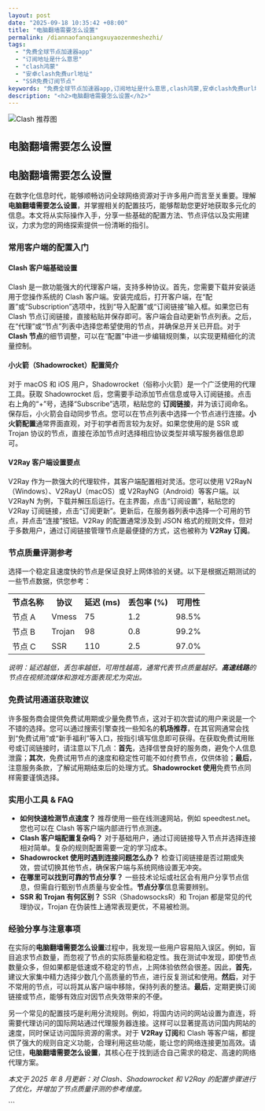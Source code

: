 ```yaml
---
layout: post
date: "2025-09-18 10:35:42 +08:00"
title: "电脑翻墙需要怎么设置"
permalink: /diannaofanqiangxuyaozenmeshezhi/
tags:
  - "免费全球节点加速器app"
  - "订阅地址是什么意思"
  - "clash鸿蒙"
  - "安卓clash免费url地址"
  - "SSR免费订阅节点"
keywords: "免费全球节点加速器app,订阅地址是什么意思,clash鸿蒙,安卓clash免费url地址,SSR免费订阅节点"
description: "<h2>电脑翻墙需要怎么设置</h2>"
---
```


![Clash 推荐图](https://clashjd.github.io/assets/img/付费机场订阅.png)

## 电脑翻墙需要怎么设置

<h2>电脑翻墙需要怎么设置</h2>

<p>在数字化信息时代，能够顺畅访问全球网络资源对于许多用户而言至关重要。理解<strong>电脑翻墙需要怎么设置</strong>，并掌握相关的配置技巧，能够帮助您更好地获取多元化的信息。本文将从实际操作入手，分享一些基础的配置方法、节点评估以及实用建议，力求为您的网络探索提供一份清晰的指引。</p>

<h3>常用客户端的配置入门</h3>
<h4>Clash 客户端基础设置</h4>
<p>Clash 是一款功能强大的代理客户端，支持多种协议。首先，您需要下载并安装适用于您操作系统的 Clash 客户端。安装完成后，打开客户端，在“配置”或“Subscription”选项中，找到“导入配置”或“订阅链接”输入框。如果您已有 Clash 节点订阅链接，直接粘贴并保存即可。客户端会自动更新节点列表。之后，在“代理”或“节点”列表中选择您希望使用的节点，并确保总开关已开启。对于 <strong>Clash 节点</strong>的细节调整，可以在“配置”中进一步编辑规则集，以实现更精细化的流量控制。</p>

<h4>小火箭（Shadowrocket）配置简介</h4>
<p>对于 macOS 和 iOS 用户，Shadowrocket（俗称小火箭）是一个广泛使用的代理工具。获取 Shadowrocket 后，您需要手动添加节点信息或导入订阅链接。点击右上角的“+”号，选择“Subscribe”选项，粘贴您的 <strong>订阅链接</strong>，并为该订阅命名。保存后，小火箭会自动同步节点。您可以在节点列表中选择一个节点进行连接。<strong>小火箭配置</strong>通常界面直观，对于初学者而言较为友好。如果您使用的是 SSR 或 Trojan 协议的节点，直接在添加节点时选择相应协议类型并填写服务器信息即可。</p>

<h4>V2Ray 客户端设置要点</h4>
<p>V2Ray 作为一款强大的代理软件，其客户端配置相对灵活。您可以使用 V2RayN（Windows）、V2RayU（macOS）或 V2RayNG（Android）等客户端。以 V2RayN 为例，下载并解压后运行。在主界面，点击“订阅设置”，粘贴您的 V2Ray 订阅链接，点击“订阅更新”。更新后，在服务器列表中选择一个可用的节点，并点击“连接”按钮。V2Ray 的配置通常涉及到 JSON 格式的规则文件，但对于多数用户，通过订阅链接管理节点是最便捷的方式，这也被称为 <strong>V2Ray 订阅</strong>。</p>

<h3>节点质量评测参考</h3>
<p>选择一个稳定且速度快的节点是保证良好上网体验的关键。以下是根据近期测试的一些节点数据，供您参考：</p>
<table>
  <tr>
    <th>节点名称</th>
    <th>协议</th>
    <th>延迟 (ms)</th>
    <th>丢包率 (%)</th>
    <th>可用性</th>
  </tr>
  <tr>
    <td>节点 A</td>
    <td>Vmess</td>
    <td>75</td>
    <td>1.2</td>
    <td>98.5%</td>
  </tr>
  <tr>
    <td>节点 B</td>
    <td>Trojan</td>
    <td>98</td>
    <td>0.8</td>
    <td>99.2%</td>
  </tr>
  <tr>
    <td>节点 C</td>
    <td>SSR</td>
    <td>110</td>
    <td>2.5</td>
    <td>97.0%</td>
  </tr>
</table>
<p><em>说明：延迟越低，丢包率越低，可用性越高，通常代表节点质量越好。<strong>高速线路</strong>的节点在视频流媒体和游戏方面表现尤为突出。</em></p>

<h3>免费试用通道获取建议</h3>
<p>许多服务商会提供免费试用期或少量免费节点，这对于初次尝试的用户来说是一个不错的选择。您可以通过搜索引擎查找一些知名的<strong>机场推荐</strong>，在其官网通常会找到“免费试用”或“新手福利”等入口，按指引填写信息即可获得。在获取免费试用账号或订阅链接时，请注意以下几点：<strong>首先</strong>，选择信誉良好的服务商，避免个人信息泄露；<strong>其次</strong>，免费试用节点的速度和稳定性可能不如付费节点，仅供体验；<strong>最后</strong>，注意服务条款，了解试用期结束后的处理方式。<strong>Shadowrocket 使用</strong>免费节点同样需要谨慎选择。</p>

<h3>实用小工具 & FAQ</h3>
<ul>
  <li><strong>如何快速检测节点速度？</strong> 推荐使用一些在线测速网站，例如 speedtest.net。您也可以在 Clash 等客户端内部进行节点测速。</li>
  <li><strong>Clash 客户端配置复杂吗？</strong> 对于基础用户，通过订阅链接导入节点并选择连接相对简单。复杂的规则配置需要一定的学习成本。</li>
  <li><strong>Shadowrocket 使用时遇到连接问题怎么办？</strong> 检查订阅链接是否过期或失效，尝试切换其他节点，确保客户端与系统网络设置无冲突。</li>
  <li><strong>在哪里可以找到可靠的节点分享？</strong> 一些技术论坛或社区会有用户分享节点信息，但需自行甄别节点质量与安全性。<strong>节点分享</strong>信息需要辨别。</li>
  <li><strong>SSR 和 Trojan 有何区别？</strong> SSR（ShadowsocksR）和 Trojan 都是常见的代理协议，Trojan 在伪装性上通常表现更优，不易被检测。</li>
</ul>

<h3>经验分享与注意事项</h3>
<p>在实际的<strong>电脑翻墙需要怎么设置</strong>过程中，我发现一些用户容易陷入误区。例如，盲目追求节点数量，而忽视了节点的实际质量和稳定性。我在测试中发现，即使节点数量众多，但如果都是低速或不稳定的节点，上网体验依然会很差。因此，<strong>首先</strong>，建议大家集中精力选择少数几个高质量的节点，进行反复测试和使用。<strong>然后</strong>，对于不常用的节点，可以将其从客户端中移除，保持列表的整洁。<strong>最后</strong>，定期更换订阅链接或节点，能够有效应对因节点失效带来的不便。</p>
<p>另一个常见的配置技巧是利用分流规则。例如，将国内访问的网站设置为直连，将需要代理访问的国际网站通过代理服务器连接。这样可以显著提高访问国内网站的速度，同时保证访问国际资源的需求。对于 <strong>V2Ray 订阅</strong>和 Clash 等客户端，都提供了强大的规则自定义功能，合理利用这些功能，能让您的网络连接更加高效。请记住，<strong>电脑翻墙需要怎么设置</strong>，其核心在于找到适合自己需求的稳定、高速的网络代理方案。</p>
<p><em>本文于 2025 年 8 月更新：对 Clash、Shadowrocket 和 V2Ray 的配置步骤进行了优化，并增加了节点质量评测的参考维度。</em></p>
```